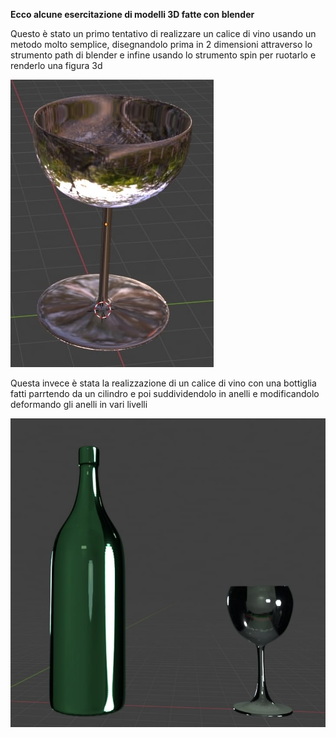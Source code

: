 **Ecco alcune esercitazione di modelli 3D fatte con blender**

Questo è stato un primo tentativo di realizzare un calice di vino usando un metodo molto semplice, disegnandolo prima in 2 dimensioni attraverso lo strumento path di blender e infine usando lo strumento spin per ruotarlo e renderlo una figura 3d

![ciao](Blenderbicchiere.jpg)

Questa invece è stata la realizzazione di un calice di vino con una bottiglia fatti parrtendo da un cilindro e poi suddividendolo in anelli e modificandolo deformando gli anelli in vari livelli

![ciao](Bicchiereblender.jpg)